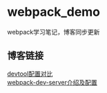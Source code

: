 # webpack_demo
webpack学习笔记，博客同步更新

## 博客链接
[devtool配置对比](http://www.cnblogs.com/hhhyaaon/p/5657469.html)  
[webpack-dev-server介绍及配置](http://www.cnblogs.com/hhhyaaon/p/5664002.html)
